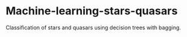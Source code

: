 # Machine-learning-stars-quasars
Classification of stars and quasars using decision trees with bagging. 

